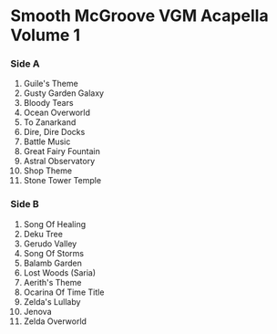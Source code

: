 # Smooth McGroove VGM Acapella Volume 1

### Side A
 1. Guile's Theme
 2. Gusty Garden Galaxy
 3. Bloody Tears
 4. Ocean Overworld
 5. To Zanarkand
 6. Dire, Dire Docks
 7. Battle Music
 8. Great Fairy Fountain
 9. Astral Observatory
 10. Shop Theme
 11. Stone Tower Temple

### Side B
 1. Song Of Healing
 2. Deku Tree
 3. Gerudo Valley
 4. Song Of Storms
 5. Balamb Garden
 6. Lost Woods (Saria)
 7. Aerith's Theme
 8. Ocarina Of Time Title
 9. Zelda's Lullaby
 10. Jenova
 11. Zelda Overworld